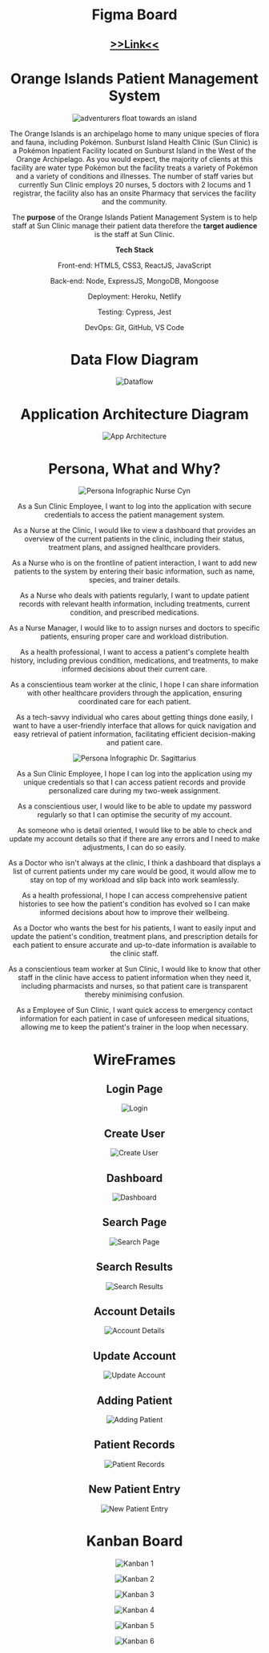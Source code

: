 <div align="center">

# Figma Board

## [>>Link<<](https://www.figma.com/file/eRReFEEx94JEL5tPjz2szg/Orange-Islands-PMS?type=design&node-id=0%3A1&mode=design&t=85QEwsddastgHguc-1)

# Orange Islands Patient Management System

![adventurers float towards an island](./src/assets/Sunburst_Island.png)

The Orange Islands is an archipelago home to many unique species of flora and fauna, including Pokémon.
Sunburst Island Health Clinic (Sun Clinic) is a Pokémon Inpatient Facility located on Sunburst Island in the West of the Orange Archipelago.
As you would expect, the majority of clients at this facility are water type Pokémon but the facility treats a variety of Pokémon and a variety of conditions and illnesses. The number of staff varies but currently Sun Clinic employs 20 nurses, 5 doctors with 2 locums and 1 registrar, the facility also has an onsite Pharmacy that services the facility and the community.

The **purpose** of the Orange Islands Patient Management System is to help staff at Sun Clinic manage their patient data therefore the **target audience** is the staff at Sun Clinic.

**Tech Stack**

Front-end: HTML5, CSS3, ReactJS, JavaScript

Back-end: Node, ExpressJS, MongoDB, Mongoose

Deployment: Heroku, Netlify

Testing: Cypress, Jest

DevOps: Git, GitHub, VS Code

# Data Flow Diagram

![Dataflow](./src/assets/Data-Flow-Diagram.drawio.png)

# Application Architecture Diagram

![App Architecture](./src/assets/App-Architecture-Diagram.drawio.png)

# Persona, What and Why?

![Persona Infographic Nurse Cyn](./src/assets/Persona%20-%20Nurse%20Cynical.png)

As a Sun Clinic Employee, I want to log into the application with secure credentials to access the patient management system.

As a Nurse at the Clinic, I would like to view a dashboard that provides an overview of the current patients in the clinic, including their status, treatment plans, and assigned healthcare providers.

As a Nurse who is on the frontline of patient interaction, I want to add new patients to the system by entering their basic information, such as name, species, and trainer details.

As a Nurse who deals with patients regularly, I want to update patient records with relevant health information, including treatments, current condition, and prescribed medications.

As a Nurse Manager, I would like to to assign nurses and doctors to specific patients, ensuring proper care and workload distribution.

As a health professional, I want to access a patient's complete health history, including previous condition, medications, and treatments, to make informed decisions about their current care.

As a conscientious team worker at the clinic, I hope I can share information with other healthcare providers through the application, ensuring coordinated care for each patient.

As a tech-savvy individual who cares about getting things done easily, I want to have a user-friendly interface that allows for quick navigation and easy retrieval of patient information, facilitating efficient decision-making and patient care.

![Persona Infographic Dr. Sagittarius](./src/assets/Persona%20-%20Dr%20Saggitarius.png)

As a Sun Clinic Employee, I hope I can log into the application using my unique credentials so that I can access patient records and provide personalized care during my two-week assignment.

As a conscientious user, I would like to be able to update my password regularly so that I can optimise the security of my account.

As someone who is detail oriented, I would like to be able to check and update my account details so that if there are any errors and I need to make adjustments, I can do so easily. 

As a Doctor who isn't always at the clinic, I think a dashboard that displays a list of current patients under my care would be good, it would allow me to stay on top of my workload and slip back into work seamlessly.

As a health professional, I hope I can access comprehensive patient histories to see how the patient's condition has evolved so I can make informed decisions about how to improve their wellbeing.

As a Doctor who wants the best for his patients, I want to easily input and update the patient's condition, treatment plans, and prescription details for each patient to ensure accurate and up-to-date information is available to the clinic staff.

As a conscientious team worker at Sun Clinic, I would like to know that other staff in the clinic have access to patient information when they need it, including pharmacists and nurses, so that patient care is transparent thereby minimising confusion.

As a Employee of Sun Clinic, I want quick access to emergency contact information for each patient in case of unforeseen medical situations, allowing me to keep the patient's trainer in the loop when necessary.

# WireFrames

## Login Page

![Login](./src/assets/WireFrames/Login%20Page.png)

## Create User

![Create User](./src/assets/WireFrames/New%20User.png)

## Dashboard

![Dashboard](./src/assets/WireFrames/Dashboard.png)

## Search Page

![Search Page](./src/assets/WireFrames/Search%20Page.png)

## Search Results

![Search Results](./src/assets/WireFrames/Search%20Results.png)

## Account Details

![Account Details](./src/assets/WireFrames/Account%20Details.png)

##  Update Account

![Update Account](./src/assets/WireFrames/Update%20Account.png)

## Adding Patient

![Adding Patient](./src/assets/WireFrames/Adding%20Patient.png)

## Patient Records

![Patient Records](./src/assets/WireFrames/Patient%20Record.png)

## New Patient Entry

![New Patient Entry](./src/assets/WireFrames/New%20Patient%20Entry.png)

# Kanban Board

![Kanban 1](./src/KanbanScreenshots/Screenshot%20Day%201.png)

![Kanban 2](./src/KanbanScreenshots/Screenshot%20Day%202.png)

![Kanban 3](./src/KanbanScreenshots/Screenshot%20Day%203.png)

![Kanban 4](./src/KanbanScreenshots/Screenshot%20Day%203%20-%20Wireframe.png)

![Kanban 5](./src/KanbanScreenshots/Screenshot%20Day%204.png)

![Kanban 6](./src/KanbanScreenshots/Screenshot%20Day%205.png)
 </div>

